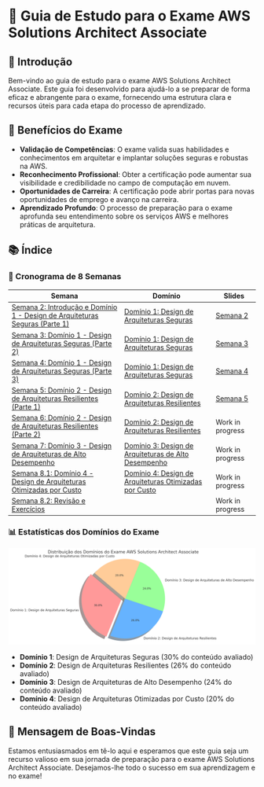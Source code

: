 # 🌟 Guia de Estudo para o Exame AWS Solutions Architect Associate

## 📜 Introdução

Bem-vindo ao guia de estudo para o exame AWS Solutions Architect Associate. Este guia foi desenvolvido para ajudá-lo a se preparar de forma eficaz e abrangente para o exame, fornecendo uma estrutura clara e recursos úteis para cada etapa do processo de aprendizado.

## 🎯 Benefícios do Exame

- **Validação de Competências**: O exame valida suas habilidades e conhecimentos em arquitetar e implantar soluções seguras e robustas na AWS.
- **Reconhecimento Profissional**: Obter a certificação pode aumentar sua visibilidade e credibilidade no campo de computação em nuvem.
- **Oportunidades de Carreira**: A certificação pode abrir portas para novas oportunidades de emprego e avanço na carreira.
- **Aprendizado Profundo**: O processo de preparação para o exame aprofunda seu entendimento sobre os serviços AWS e melhores práticas de arquitetura.

## 📚 Índice

### 📅 Cronograma de 8 Semanas

| Semana                                                                                         | Domínio                                                                                              | Slides |
|------------------------------------------------------------------------------------------------|------------------------------------------------------------------------------------------------------|--------|
| [Semana 2: Introdução e Domínio 1 - Design de Arquiteturas Seguras (Parte 1)](docs/pt/agenda/semana1.md)   | [Domínio 1: Design de Arquiteturas Seguras](docs/pt/dominio/design-arquiteturas-seguras.md)  | [Semana 2](assets/slides/Semana2-30-06-2024.pptx) |
| [Semana 3: Domínio 1 - Design de Arquiteturas Seguras (Parte 2)](docs/pt/agenda/semana2.md)                | [Domínio 1: Design de Arquiteturas Seguras](docs/pt/dominio/design-arquiteturas-seguras.md)  | [Semana 3](assets/slides/semana3-saa-c03.pptx) |
| [Semana 4: Domínio 1 - Design de Arquiteturas Seguras (Parte 3)](docs/pt/agenda/semana3.md)                | [Domínio 1: Design de Arquiteturas Seguras](docs/pt/dominio/design-arquiteturas-seguras.md)  | [Semana 4](assets/slides/semana4-13-08-2024.pptx) |
| [Semana 5: Domínio 2 - Design de Arquiteturas Resilientes (Parte 1)](docs/pt/agenda/semana4.md)         | [Domínio 2: Design de Arquiteturas Resilientes](docs/pt/dominio/design-arquiteturas-resilientes.md) | [Semana 5](assets/slides/Semana5.pptx) |
| [Semana 6: Domínio 2 - Design de Arquiteturas Resilientes (Parte 2)](docs/pt/agenda/semana5.md)         | [Domínio 2: Design de Arquiteturas Resilientes](docs/pt/dominio/design-arquiteturas-resilientes.md) | Work in progress |
| [Semana 7: Domínio 3 - Design de Arquiteturas de Alto Desempenho](docs/pt/agenda/semana6.md)                 | [Domínio 3: Design de Arquiteturas de Alto Desempenho](docs/pt/dominio/design-arquiteturas-alto-desempenho.md)              | Work in progress |
| [Semana 8.1: Domínio 4 - Design de Arquiteturas Otimizadas por Custo](docs/pt/agenda/semana7.md)       | [Domínio 4: Design de Arquiteturas Otimizadas por Custo](docs/pt/dominio/design-arquiteturas-otimizadas-custo.md) | Work in progress |
| [Semana 8.2: Revisão e Exercícios](docs/pt/agenda/semana8.md)       |                                                                                                      | Work in progress |

### 📊 Estatísticas dos Domínios do Exame

![Estatísticas dos Domínios do Exame](assets/images/distribuicao_dominios.png)

- **Domínio 1**: Design de Arquiteturas Seguras (30% do conteúdo avaliado)
- **Domínio 2**: Design de Arquiteturas Resilientes (26% do conteúdo avaliado)
- **Domínio 3**: Design de Arquiteturas de Alto Desempenho (24% do conteúdo avaliado)
- **Domínio 4**: Design de Arquiteturas Otimizadas por Custo (20% do conteúdo avaliado)

## 🎉 Mensagem de Boas-Vindas

Estamos entusiasmados em tê-lo aqui e esperamos que este guia seja um recurso valioso em sua jornada de preparação para o exame AWS Solutions Architect Associate. Desejamos-lhe todo o sucesso em sua aprendizagem e no exame!
